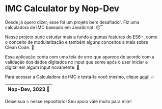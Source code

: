 # IMC Calculator by Nop-Dev

Desde já quero dizer, esse foi um projeto bem desafiador. Fiz uma calculadora de IMC baseado em JavaScript. :sleeping:

Nesse projeto pude estudar mais a fundo algumas features do ES6+, como o conceito de modularização e também alguns conceitos a mais sobre Clean Code. :bust_in_silhouette:


Essa aplicação conta com uma tela de erro que aparece de acordo com a validação dos dados digitados no input que some após o user iniciar a digitar em algum input novamente. :no_entry_sign:

Para acessar a Calculadora de IMC e testá-la você mesmo, clique [aqui](https://nop-dev.github.io/imc-calculator/)! :boom:

| Nop-Dev, 2023 :rocket: |
| --- |

Deixe sua :star: nesse repositório! Seu apoio vale muito para mim!
